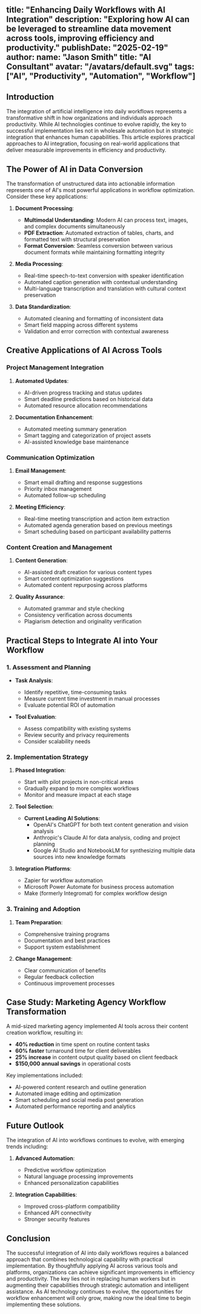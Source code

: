 title: "Enhancing Daily Workflows with AI Integration"
description: "Exploring how AI can be leveraged to streamline data movement across tools, improving efficiency and productivity."
publishDate: "2025-02-19"
author:
  name: "Jason Smith"
  title: "AI Consultant"
  avatar: "/avatars/default.svg"
tags: ["AI", "Productivity", "Automation", "Workflow"]
---

## Introduction

The integration of artificial intelligence into daily workflows represents a transformative shift in how organizations and individuals approach productivity. While AI technologies continue to evolve rapidly, the key to successful implementation lies not in wholesale automation but in strategic integration that enhances human capabilities. This article explores practical approaches to AI integration, focusing on real-world applications that deliver measurable improvements in efficiency and productivity.

## The Power of AI in Data Conversion

The transformation of unstructured data into actionable information represents one of AI's most powerful applications in workflow optimization. Consider these key applications:

1. **Document Processing**:
   * **Multimodal Understanding**: Modern AI can process text, images, and complex documents simultaneously
   * **PDF Extraction**: Automated extraction of tables, charts, and formatted text with structural preservation
   * **Format Conversion**: Seamless conversion between various document formats while maintaining formatting integrity

2. **Media Processing**:
   * Real-time speech-to-text conversion with speaker identification
   * Automated caption generation with contextual understanding
   * Multi-language transcription and translation with cultural context preservation

3. **Data Standardization**:
   * Automated cleaning and formatting of inconsistent data
   * Smart field mapping across different systems
   * Validation and error correction with contextual awareness

## Creative Applications of AI Across Tools

### Project Management Integration

1. **Automated Updates**:
   * AI-driven progress tracking and status updates
   * Smart deadline predictions based on historical data
   * Automated resource allocation recommendations

2. **Documentation Enhancement**:
   * Automated meeting summary generation
   * Smart tagging and categorization of project assets
   * AI-assisted knowledge base maintenance

### Communication Optimization

1. **Email Management**:
   * Smart email drafting and response suggestions
   * Priority inbox management
   * Automated follow-up scheduling

2. **Meeting Efficiency**:
   * Real-time meeting transcription and action item extraction
   * Automated agenda generation based on previous meetings
   * Smart scheduling based on participant availability patterns

### Content Creation and Management

1. **Content Generation**:
   * AI-assisted draft creation for various content types
   * Smart content optimization suggestions
   * Automated content repurposing across platforms

2. **Quality Assurance**:
   * Automated grammar and style checking
   * Consistency verification across documents
   * Plagiarism detection and originality verification

## Practical Steps to Integrate AI into Your Workflow

### 1. Assessment and Planning

* **Task Analysis**:
  * Identify repetitive, time-consuming tasks
  * Measure current time investment in manual processes
  * Evaluate potential ROI of automation

* **Tool Evaluation**:
  * Assess compatibility with existing systems
  * Review security and privacy requirements
  * Consider scalability needs

### 2. Implementation Strategy

1. **Phased Integration**:
   * Start with pilot projects in non-critical areas
   * Gradually expand to more complex workflows
   * Monitor and measure impact at each stage

2. **Tool Selection**:
   * **Current Leading AI Solutions**:
     * OpenAI's ChatGPT for both text content generation and vision analysis
     * Anthropic's Claude AI for data analysis, coding and project planning
     * Google AI Studio and NotebookLM for synthesizing multiple data sources into new knowledge formats

3. **Integration Platforms**:
   * Zapier for workflow automation
   * Microsoft Power Automate for business process automation
   * Make (formerly Integromat) for complex workflow design

### 3. Training and Adoption

1. **Team Preparation**:
   * Comprehensive training programs
   * Documentation and best practices
   * Support system establishment

2. **Change Management**:
   * Clear communication of benefits
   * Regular feedback collection
   * Continuous improvement processes

## Case Study: Marketing Agency Workflow Transformation

A mid-sized marketing agency implemented AI tools across their content creation workflow, resulting in:

* **40% reduction** in time spent on routine content tasks
* **60% faster** turnaround time for client deliverables
* **25% increase** in content output quality based on client feedback
* **$150,000 annual savings** in operational costs

Key implementations included:
* AI-powered content research and outline generation
* Automated image editing and optimization
* Smart scheduling and social media post generation
* Automated performance reporting and analytics

## Future Outlook

The integration of AI into workflows continues to evolve, with emerging trends including:

1. **Advanced Automation**:
   * Predictive workflow optimization
   * Natural language processing improvements
   * Enhanced personalization capabilities

2. **Integration Capabilities**:
   * Improved cross-platform compatibility
   * Enhanced API connectivity
   * Stronger security features

## Conclusion

The successful integration of AI into daily workflows requires a balanced approach that combines technological capability with practical implementation. By thoughtfully applying AI across various tools and platforms, organizations can achieve significant improvements in efficiency and productivity. The key lies not in replacing human workers but in augmenting their capabilities through strategic automation and intelligent assistance. As AI technology continues to evolve, the opportunities for workflow enhancement will only grow, making now the ideal time to begin implementing these solutions.
